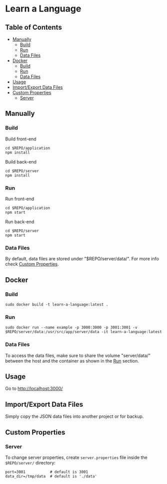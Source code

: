 # Learn a Language

## Table of Contents
- [Manually](#manually)
  - [Build](#build)
  - [Run](#run)
  - [Data Files](#data-files)
- [Docker](#docker)
  - [Build](#build-1)
  - [Run](#run-1)
  - [Data Files](#data-files-1)
- [Usage](#usage)
- [Import/Export Data Files](#importexport-data-files)
- [Custom Properties](#custom-properties)
  - [Server](#server)

## Manually
### Build
Build front-end
```
cd $REPO/application
npm install
```
Build back-end
```
cd $REPO/server
npm install
```
### Run
Run front-end
```
cd $REPO/application
npm start
```
Run back-end
```
cd $REPO/server
npm start
```
### Data Files
By default, data files are stored under "$REPO/server/data/". For more info check [Custom Properties](#custom-properties).

## Docker
### Build
```
sudo docker build -t learn-a-language:latest .
```
### Run
```
sudo docker run --name example -p 3000:3000 -p 3001:3001 -v $REPO/server/data:/usr/src/app/server/data -it learn-a-language:latest
```
### Data Files
To access the data files, make sure to share the volume "server/data/" between the host and the container as
shown in the [Run](#run-1) section.

## Usage
Go to [http://localhost:3000/](http://localhost:3000/)

## Import/Export Data Files
Simply copy the JSON data files into another project or for backup.

## Custom Properties
### Server
To change server properties, create `server.properties` file inside the `$REPO/server/` directory:
```
port=3001           # default is 3001
data_dir=/tmp/data  # default is './data'
```

